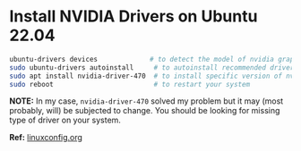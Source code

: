 # Install NVIDIA Drivers on Ubuntu 22.04

```bash
ubuntu-drivers devices             # to detect the model of nvidia graphic card
sudo ubuntu-drivers autoinstall     # to autoinstall recommended drivers
sudo apt install nvidia-driver-470  # to install specific version of nvidia drivers
sudo reboot                         # to restart your system
```

**NOTE:** In my case, `nvidia-driver-470` solved my problem but it may (most probably, will) be subjected to change. You should be looking for missing type of driver on your system.

**Ref:** [linuxconfig.org](https://linuxconfig.org/how-to-install-the-nvidia-drivers-on-ubuntu-22-04)
